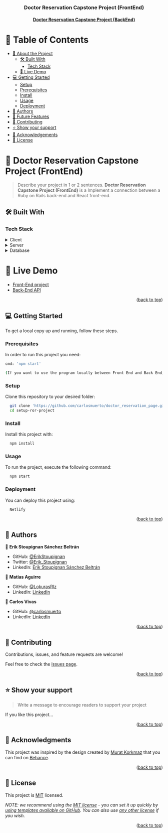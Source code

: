 <a name="readme-top"></a>

<div align="center">
  <h3><b>Doctor Reservation Capstone Project (FrontEnd)</b></h3>
  <h4>
   <a href="https://github.com/carlosmuerto/doctor_reservation_api">
    Doctor Reservation Capstone Project (BackEnd)
   </a>
  </h4>
  
</div>

# 📗 Table of Contents

- [📖 About the Project](#about-project)
  - [🛠 Built With](#built-with)
    - [Tech Stack](#tech-stack)
  - [🚀 Live Demo](#live-demo)
- [💻 Getting Started](#getting-started)
  - [Setup](#setup)
  - [Prerequisites](#prerequisites)
  - [Install](#install)
  - [Usage](#usage)
  - [Deployment](#deployment)
- [👥 Authors](#authors)
- [🔭 Future Features](#future-features)
- [🤝 Contributing](#contributing)
- [⭐️ Show your support](#support)
- [🙏 Acknowledgements](#acknowledgements)
- [📝 License](#license)

<!-- PROJECT DESCRIPTION -->

# 📖 Doctor Reservation Capstone Project (FrontEnd) <a name="about-project"></a>

> Describe your project in 1 or 2 sentences.
**Doctor Reservation Capstone Project (FrontEnd)** is a Implement a connection between a Ruby on Rails back-end and React front-end.

## 🛠 Built With <a name="built-with"></a>

### Tech Stack <a name="tech-stack"></a>

<details>
  <summary>Client</summary>
  <ul>
    <li><a href="https://react-redux.js.org/">React Redux</a></li>
  </ul>
</details>

<details>
  <summary>Server</summary>
  <ul>
    <li><a href="https://expressjs.com/">React</a></li>
  </ul>
</details>

<details>
<summary>Database</summary>
  <ul>
    <li><a href="https://www.postgresql.org/">API/PostgreSQL</a></li>
  </ul>
</details>


<!-- LIVE DEMO -->

# 🚀 Live Demo <a name="live-demo"></a>

- [Front-End project](https://stately-sunflower-3e9b13.netlify.app/)
- [Back-End API](https://doctor-reservation-api-k121.onrender.com)


<p align="right">(<a href="#readme-top">back to top</a>)</p>

<!-- GETTING STARTED -->

## 💻 Getting Started <a name="getting-started"></a>

<!-- > Describe how a new developer could make use of your project. -->

To get a local copy up and running, follow these steps.

### Prerequisites

In order to run this project you need: 
 
 ```sh
 cmd: 'npm start'

 (If you want to use the program locally between Front End and Back End, you have to change the URL in: './src/redux/URL_API.js'. There you will find a variable called < BASEURL >, just change it.)
```

### Setup

Clone this repository to your desired folder:

```sh
  git clone 'https://github.com/carlosmuerto/doctor_reservation_page.git'
  cd setup-ror-project
```


### Install

Install this project with:

```sh
  npm install
```

### Usage

To run the project, execute the following command:


```sh
  npm start
```

### Deployment

You can deploy this project using:

```sh
  Netlify
```


<p align="right">(<a href="#readme-top">back to top</a>)</p>

<!-- AUTHORS -->

## 👥 Authors 
<a name="authors"></a>

👤 **Erik Stoupignan Sánchez Beltrán**

- GitHub: [@ErikStoupignan](https://github.com/ErikStoupignan)
- Twitter: [@Erik_Stoupignan](https://twitter.com/Erik_Stoupignan)
- LinkedIn: [Erik Stoupignan Sánchez Beltrán](https://www.linkedin.com/in/erik-sanchez-beltran/)

👤 **Matias Aguirre**

- GitHub: [@LokurasRlz](https://github.com/LokurasRlz)
- LinkedIn: [LinkedIn](https://www.linkedin.com/in/matiaguirre/)

👤 **Carlos Vivas**

- GitHub: [@carlosmuerto](https://github.com/carlosmuerto)
- LinkedIn: [LinkedIn](https://www.linkedin.com/in/carlos-vivas-818ab831/)

<p align="right">(<a href="#readme-top">back to top</a>)</p>

<!-- CONTRIBUTING -->

## 🤝 Contributing <a name="contributing"></a>

Contributions, issues, and feature requests are welcome!

Feel free to check the [issues page](../../issues/).

<p align="right">(<a href="#readme-top">back to top</a>)</p>

<!-- SUPPORT -->

## ⭐️ Show your support <a name="support"></a>

> Write a message to encourage readers to support your project

If you like this project...

<p align="right">(<a href="#readme-top">back to top</a>)</p>

<!-- ACKNOWLEDGEMENTS -->

## 🙏 Acknowledgments <a name="acknowledgements"></a>

This project was inspired by the design created by [Murat Korkmaz](https://www.behance.net/muratk) that you can find on [Behance](https://www.behance.net/gallery/26425031/Vespa-Responsive-Redesign).



<p align="right">(<a href="#readme-top">back to top</a>)</p>

## 📝 License <a name="license"></a>

This project is [MIT](./LICENSE) licensed.

_NOTE: we recommend using the [MIT license](https://choosealicense.com/licenses/mit/) - you can set it up quickly by [using templates available on GitHub](https://docs.github.com/en/communities/setting-up-your-project-for-healthy-contributions/adding-a-license-to-a-repository). You can also use [any other license](https://choosealicense.com/licenses/) if you wish._

<p align="right">(<a href="#readme-top">back to top</a>)</p>
